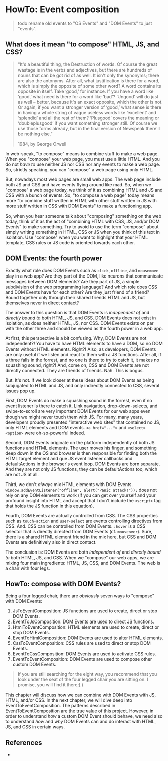 # HowTo: Event composition

> todo rename old events to "OS Events" and "DOM Events" to just "events".

## What does it mean "to compose" HTML, JS, and CSS?

> "It's a beautiful thing, the Destruction of words. Of course the great wastage is in the verbs and 
> adjectives, but there are hundreds of nouns that can be got rid of as well. It isn't only the 
> synonyms; there are also the antonyms. After all, what justification is there for a word, which is 
> simply the opposite of some other word? A word contains its opposite in itself. Take ‘good,’ for 
> instance. If you have a word like ‘good,’ what need is there for a word like ‘bad’? ‘Ungood’ will 
> do just as well – better, because it's an exact opposite, which the other is not. Or again, if you 
> want a stronger version of ‘good,’ what sense is there in having a whole string of vague useless 
> words like ‘excellent’ and ‘splendid’ and all the rest of them? ‘Plusgood’ covers the meaning or 
> ‘doubleplusgood’ if you want something stronger still. Of course we use those forms already, but in 
> the final version of Newspeak there'll be nothing else."
>
> 1984, by George Orwell

In web-speak, "to compose" means to combine stuff to make a web page. When you "compose" your web page, 
you must use a little HTML. And you do not *have to* use neither JS nor CSS nor any events to make a
web page. So, strictly speaking, you can "compose" a web page using only HTML.

But, nowadays most web pages are small web apps. The web page include both JS and CSS and have events 
flying around like mad. So, when we "compose" a web page today, we think of it as combining HTML and
JS and CSS with a bunch of events. So, "to compose a web page" today means more "to combine stuff 
written in HTML with other stuff written in JS with more stuff written in CSS with DOM Events" to make 
a functioning app.

So, when you hear someone talk about "composing" something on the web today, think of it as the act
of "combining HTML with CSS, JS, and/or DOM Events" to make something. Try to avoid to use the term
"compose" about simply writing something in HTML, CSS or JS when you think of this text in isolation.
Use "compose" when you want to highlight that your HTML template, CSS rules or JS code is oriented 
towards each other.

## DOM Events: the fourth power

Exactly what role does DOM Events such as `click`, `offline`, and `mousemove` play in a web app?
Are they part of the DOM, like neurons that communicate messages between DOM elements?
Are they part of JS, a simple subdivision of the web programming language? 
And which role does CSS and DOM Events have for each other? Are they just friend of a friend? 
Bound together only through their shared friends HTML and JS, but themselves never in direct contact?

The answer to this question is that DOM Events is *independent of* and *directly bound to* both
HTML, JS, and CSS. DOM Events does not exist in isolation, as does neither HTML, JS, nor CSS. 
DOM Events exists on par with the other three and should be viewed as the fourth power in a web app.

At first, this perspective is a bit confusing. Why, DOM Events are not independent?! 
You have to have HTML elements to have a DOM, so no DOM Events without HTML elements. Right?!
Also, as developers, DOM Events are only useful if we listen and react to them with a JS functions.
After all, if a three falls in the forrest, and no one is there to try to catch it, 
it makes no squashing sound, right?!
And, come on, CSS and DOM Events are not directly connected. They are friends of friends.
Nah. This is bogus.

But. It's not. If we look closer at these ideas about DOM Events as being subjugated to HTML and JS, 
and only indirectly connected to CSS, several issues pop up.

First, DOM Events do make a squashing sound in the forrest, even if no event listener is there to catch it.
Link navigation, drop-down-selects, and swipe-to-scroll are very important DOM Events for our web apps
even though we might never touch them with JS. For many, many years, developers
proudly presented "interactive web sites" that contained no JS, only HTML elements and DOM events.
`<a href="...">` and `<select><option>` were oh-so-powerful indeed. 

Second, DOM Events originate on the platform independently of both JS functions and 
HTML elements. The user moves his finger, and something deep down in the OS and browser is then 
responsible for finding both the HTML target element and que JS event listener callbacks and 
defaultActions in the browser's event loop. DOM Events are born separate. 
And they are not only JS functions, they can be defaultActions too, which are not JS at all.

Third, we don't *always* mix HTML elements with DOM Events.
`window.addEventListener("offline", alert("Panic attack!"));` does not rely on any DOM elements to work
(if you can get over yourself and your profound insight into HTML and accept that I don't include 
the `<script>` tag that holds the JS function in this equation). 

Fourth, DOM Events are actually controlled from CSS. The CSS properties such as `touch-action` and 
`user-select` are events controlling directives from CSS. And. CSS can be controlled from DOM Events.
`:hover` is a CSS selector that is directly directed from DOM Events (cf. `mouseover`).
Sure, there is a shared HTML element friend in the mix here, but CSS and DOM Events are definitively
also in direct contact.

The conclusion is: DOM Events are both *independent of* and *directly bound to* both HTML, JS, and CSS.
When we "compose" our web apps, we are mixing four main ingredients: HTML, JS, CSS, and DOM Events.
The web is a chair with four legs.

## HowTo: compose with DOM Events?

Being a four legged chair, there are *obviously* seven ways to "compose" with DOM Events:

1. JsToEventComposition: JS functions are used to create, direct or stop DOM Events.
2. EventToJsComposition: DOM Events are used to direct JS functions.
3. HtmlToEventComposition: HTML elements are used to create, direct or stop DOM Events.
4. EventToHtmlComposition: DOM Events are used to alter HTML elements.
5. CssToEventComposition: CSS rules are used to direct or stop DOM Events.
6. EventToCssComposition: DOM Events are used to activate CSS rules.
7. EventToEventComposition: DOM Events are used to compose other custom DOM Events.

> If you are still searching for the eight way, you recommend that you look under the seat of the 
four legged chair you are sitting on. I promise, you will find it there;).)

This chapter will discuss how we can combine with DOM Events with JS, HTML, and/or CSS.
In the next chapter, we will dive deep into EventToEventComposition.
The patterns described in EventToEventComposition are the true value of this project.
However, in order to understand *how* a custom DOM Event should behave, we need also 
to understand *how* and *why* DOM Events can and do interact with HTML, JS, and CSS in certain ways.

## References

 * 